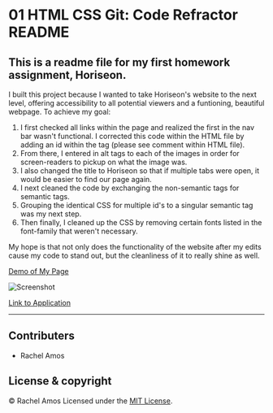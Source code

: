 # 01 HTML CSS Git: Code Refractor README

## This is a readme file for my first homework assignment, Horiseon.

I built this project because I wanted to take Horiseon's website to the next level, offering accessibility to all potential viewers and a funtioning, beautiful webpage. To achieve my goal:

1. I first checked all links within the page and realized the first in the nav bar wasn't functional. I corrected this code within the HTML file by adding an id within the tag (please see comment within HTML file).
2. From there, I entered in alt tags to each of the images in order for screen-readers to pickup on what the image was.
3. I also changed the title to Horiseon so that if multiple tabs were open, it would be easier to find our page again.
4. I next cleaned the code by exchanging the non-semantic tags for semantic tags.
5. Grouping the identical CSS for multiple id's to a singular semantic tag was my next step.
6. Then finally, I cleaned up the CSS by removing certain fonts listed in the font-family that weren't necessary.

My hope is that not only does the functionality of the website after my edits cause my code to stand out, but the cleanliness of it to really shine as well.

[Demo of My Page](https://drive.google.com/file/d/17n_1Ie9dg9moTJ1OxZ4_u5FgVAKsnfWm/view)

![Screenshot](assets/images/screencapture-completed-project.png)

[Link to Application](https://rachelamos.github.io/first-submission/)

---

## Contributers

- Rachel Amos

## License & copyright

© Rachel Amos
Licensed under the [MIT License](LICENSE).

